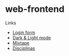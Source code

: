 # web-frontend


Links
* <a href='https://dxxgo.github.io/web/login_form'>Login form</a>
* <a href='https://dxxgo.github.io/web/dark_mode'>Dark & Light mode</a>
* <a href='https://dxxgo.github.io/web/mixtape'>Mixtape</a>
* <a href='https://dxxgo.github.io/web/disc'>Disciplinas</a>
